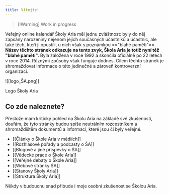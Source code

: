 ```yaml
---
title: Vítejte!
---
```


> [!Warning] Work in progress

Veřejný online kalendář Školy Aria měl jednu zvláštnost: byly do něj zapsány narozeniny nejenom jejích současných účastníků a účastnic, ale také těch, kteří ji opustili, u nich však s poznámkou =="blahé paměti"==. **Název těchto stránek odkazuje na tento zvyk, Škola Aria je totiž nyní též "blahé paměti".** Byla založena v roce 1992 a skončila oficiálně po 22 letech v roce 2014. Různými způsoby však funguje dodnes. Cílem těchto stránek je shromažďovat informace o této jedinečné a zároveň kontroverzní organizaci. 

![[logo_ŠA.png]]

Logo Školy Aria

## Co zde naleznete?

Přestože mám kritický pohled na Školu Aria na základě své zkušenosti, doufám, že tyto stránky budou spíše neutrálním rozcestníkem a shromaždištěm dokumentů a informací, které jsou či byly veřejné.

- [[Články o Škole Aria v médiích]]
- [[Rozhlasové pořady a podcasty o ŠA]]
- [[Blogové a jiné příspěvky o ŠA]]
- [[Vědecké práce o Škole Aria]]
- [[Veřejné debaty o Škole Aria]]
- [[Webové stránky ŠA]]
- [[Stanovy Školy Aria]]
- [[Struktura Školy Aria]]

Někdy v budoucnu snad přibude i moje osobní zkušenost se Školou Aria.
